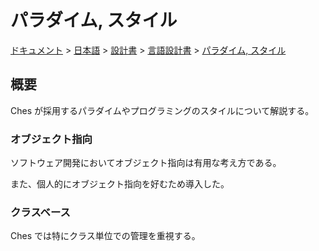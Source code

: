 # パラダイム, スタイル

[ドキュメント](../../../../index.md) > [日本語](../../../index.md) > [設計書](../../index.md) > [言語設計書](../index.md) > [パラダイム, スタイル](./index.md)

## 概要

Ches が採用するパラダイムやプログラミングのスタイルについて解説する。

### オブジェクト指向

ソフトウェア開発においてオブジェクト指向は有用な考え方である。

また、個人的にオブジェクト指向を好むため導入した。

### クラスベース

Ches では特にクラス単位での管理を重視する。
